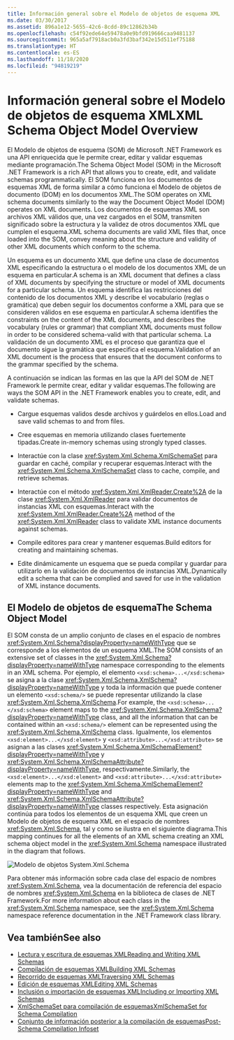 ```yaml
---
title: Información general sobre el Modelo de objetos de esquema XML
ms.date: 03/30/2017
ms.assetid: 896a1e12-5655-42c6-8cdd-89c12862b34b
ms.openlocfilehash: c54f92ede64e59478a0e9bfd919666caa9481137
ms.sourcegitcommit: 965a5af7918acb0a3fd3baf342e15d511ef75188
ms.translationtype: HT
ms.contentlocale: es-ES
ms.lasthandoff: 11/18/2020
ms.locfileid: "94819219"
---
```

# <a name="xml-schema-object-model-overview"></a><span data-ttu-id="5ab1b-102">Información general sobre el Modelo de objetos de esquema XML</span><span class="sxs-lookup"><span data-stu-id="5ab1b-102">XML Schema Object Model Overview</span></span>
<span data-ttu-id="5ab1b-103">El Modelo de objetos de esquema (SOM) de Microsoft .NET Framework es una API enriquecida que le permite crear, editar y validar esquemas mediante programación.</span><span class="sxs-lookup"><span data-stu-id="5ab1b-103">The Schema Object Model (SOM) in the Microsoft .NET Framework is a rich API that allows you to create, edit, and validate schemas programmatically.</span></span> <span data-ttu-id="5ab1b-104">El SOM funciona en los documentos de esquemas XML de forma similar a cómo funciona el Modelo de objetos de documento (DOM) en los documentos XML.</span><span class="sxs-lookup"><span data-stu-id="5ab1b-104">The SOM operates on XML schema documents similarly to the way the Document Object Model (DOM) operates on XML documents.</span></span> <span data-ttu-id="5ab1b-105">Los documentos de esquemas XML son archivos XML válidos que, una vez cargados en el SOM, transmiten significado sobre la estructura y la validez de otros documentos XML que cumplen el esquema.</span><span class="sxs-lookup"><span data-stu-id="5ab1b-105">XML schema documents are valid XML files that, once loaded into the SOM, convey meaning about the structure and validity of other XML documents which conform to the schema.</span></span>  
  
 <span data-ttu-id="5ab1b-106">Un esquema es un documento XML que define una clase de documentos XML especificando la estructura o el modelo de los documentos XML de un esquema en particular.</span><span class="sxs-lookup"><span data-stu-id="5ab1b-106">A schema is an XML document that defines a class of XML documents by specifying the structure or model of XML documents for a particular schema.</span></span> <span data-ttu-id="5ab1b-107">Un esquema identifica las restricciones del contenido de los documentos XML y describe el vocabulario (reglas o gramática) que deben seguir los documentos conforme a XML para que se consideren válidos en ese esquema en particular.</span><span class="sxs-lookup"><span data-stu-id="5ab1b-107">A schema identifies the constraints on the content of the XML documents, and describes the vocabulary (rules or grammar) that compliant XML documents must follow in order to be considered schema-valid with that particular schema.</span></span> <span data-ttu-id="5ab1b-108">La validación de un documento XML es el proceso que garantiza que el documento sigue la gramática que especifica el esquema.</span><span class="sxs-lookup"><span data-stu-id="5ab1b-108">Validation of an XML document is the process that ensures that the document conforms to the grammar specified by the schema.</span></span>  
  
 <span data-ttu-id="5ab1b-109">A continuación se indican las formas en las que la API del SOM de .NET Framework le permite crear, editar y validar esquemas.</span><span class="sxs-lookup"><span data-stu-id="5ab1b-109">The following are ways the SOM API in the .NET Framework enables you to create, edit, and validate schemas.</span></span>  
  
- <span data-ttu-id="5ab1b-110">Cargue esquemas validos desde archivos y guárdelos en ellos.</span><span class="sxs-lookup"><span data-stu-id="5ab1b-110">Load and save valid schemas to and from files.</span></span>  
  
- <span data-ttu-id="5ab1b-111">Cree esquemas en memoria utilizando clases fuertemente tipadas.</span><span class="sxs-lookup"><span data-stu-id="5ab1b-111">Create in-memory schemas using strongly typed classes.</span></span>  
  
- <span data-ttu-id="5ab1b-112">Interactúe con la clase <xref:System.Xml.Schema.XmlSchemaSet> para guardar en caché, compilar y recuperar esquemas.</span><span class="sxs-lookup"><span data-stu-id="5ab1b-112">Interact with the <xref:System.Xml.Schema.XmlSchemaSet> class to cache, compile, and retrieve schemas.</span></span>  
  
- <span data-ttu-id="5ab1b-113">Interactúe con el método <xref:System.Xml.XmlReader.Create%2A> de la clase <xref:System.Xml.XmlReader> para validar documentos de instancias XML con esquemas.</span><span class="sxs-lookup"><span data-stu-id="5ab1b-113">Interact with the <xref:System.Xml.XmlReader.Create%2A> method of the <xref:System.Xml.XmlReader> class to validate XML instance documents against schemas.</span></span>  
  
- <span data-ttu-id="5ab1b-114">Compile editores para crear y mantener esquemas.</span><span class="sxs-lookup"><span data-stu-id="5ab1b-114">Build editors for creating and maintaining schemas.</span></span>  
  
- <span data-ttu-id="5ab1b-115">Edite dinámicamente un esquema que se pueda compilar y guardar para utilizarlo en la validación de documentos de instancias XML.</span><span class="sxs-lookup"><span data-stu-id="5ab1b-115">Dynamically edit a schema that can be complied and saved for use in the validation of XML instance documents.</span></span>  
  
## <a name="the-schema-object-model"></a><span data-ttu-id="5ab1b-116">El Modelo de objetos de esquema</span><span class="sxs-lookup"><span data-stu-id="5ab1b-116">The Schema Object Model</span></span>  
 <span data-ttu-id="5ab1b-117">El SOM consta de un amplio conjunto de clases en el espacio de nombres <xref:System.Xml.Schema?displayProperty=nameWithType> que se corresponde a los elementos de un esquema XML.</span><span class="sxs-lookup"><span data-stu-id="5ab1b-117">The SOM consists of an extensive set of classes in the <xref:System.Xml.Schema?displayProperty=nameWithType> namespace corresponding to the elements in an XML schema.</span></span> <span data-ttu-id="5ab1b-118">Por ejemplo, el elemento `<xsd:schema>...</xsd:schema>` se asigna a la clase <xref:System.Xml.Schema.XmlSchema?displayProperty=nameWithType> y toda la información que puede contener un elemento `<xsd:schema/>` se puede representar utilizando la clase <xref:System.Xml.Schema.XmlSchema>.</span><span class="sxs-lookup"><span data-stu-id="5ab1b-118">For example, the `<xsd:schema>...</xsd:schema>` element maps to the <xref:System.Xml.Schema.XmlSchema?displayProperty=nameWithType> class, and all the information that can be contained within an `<xsd:schema/>` element can be represented using the <xref:System.Xml.Schema.XmlSchema> class.</span></span> <span data-ttu-id="5ab1b-119">Igualmente, los elementos `<xsd:element>...</xsd:element>` y `<xsd:attribute>...</xsd:attribute>` se asignan a las clases <xref:System.Xml.Schema.XmlSchemaElement?displayProperty=nameWithType> y <xref:System.Xml.Schema.XmlSchemaAttribute?displayProperty=nameWithType>, respectivamente.</span><span class="sxs-lookup"><span data-stu-id="5ab1b-119">Similarly, the `<xsd:element>...</xsd:element>` and `<xsd:attribute>...</xsd:attribute>` elements map to the <xref:System.Xml.Schema.XmlSchemaElement?displayProperty=nameWithType> and <xref:System.Xml.Schema.XmlSchemaAttribute?displayProperty=nameWithType> classes respectively.</span></span> <span data-ttu-id="5ab1b-120">Esta asignación continúa para todos los elementos de un esquema XML que creen un Modelo de objetos de esquema XML en el espacio de nombres <xref:System.Xml.Schema>, tal y como se ilustra en el siguiente diagrama.</span><span class="sxs-lookup"><span data-stu-id="5ab1b-120">This mapping continues for all the elements of an XML schema creating an XML schema object model in the <xref:System.Xml.Schema> namespace illustrated in the diagram that follows.</span></span>  
  
 ![Modelo de objetos System.Xml.Schema](./media/xml-schema-object-model-overview/xml-schema-object-model.gif)  
  
 <span data-ttu-id="5ab1b-122">Para obtener más información sobre cada clase del espacio de nombres <xref:System.Xml.Schema>, vea la documentación de referencia del espacio de nombres <xref:System.Xml.Schema> en la biblioteca de clases de .NET Framework.</span><span class="sxs-lookup"><span data-stu-id="5ab1b-122">For more information about each class in the <xref:System.Xml.Schema> namespace, see the <xref:System.Xml.Schema> namespace reference documentation in the .NET Framework class library.</span></span>  
  
## <a name="see-also"></a><span data-ttu-id="5ab1b-123">Vea también</span><span class="sxs-lookup"><span data-stu-id="5ab1b-123">See also</span></span>

- [<span data-ttu-id="5ab1b-124">Lectura y escritura de esquemas XML</span><span class="sxs-lookup"><span data-stu-id="5ab1b-124">Reading and Writing XML Schemas</span></span>](reading-and-writing-xml-schemas.md)
- [<span data-ttu-id="5ab1b-125">Compilación de esquemas XML</span><span class="sxs-lookup"><span data-stu-id="5ab1b-125">Building XML Schemas</span></span>](building-xml-schemas.md)
- [<span data-ttu-id="5ab1b-126">Recorrido de esquemas XML</span><span class="sxs-lookup"><span data-stu-id="5ab1b-126">Traversing XML Schemas</span></span>](traversing-xml-schemas.md)
- [<span data-ttu-id="5ab1b-127">Edición de esquemas XML</span><span class="sxs-lookup"><span data-stu-id="5ab1b-127">Editing XML Schemas</span></span>](editing-xml-schemas.md)
- [<span data-ttu-id="5ab1b-128">Inclusión o importación de esquemas XML</span><span class="sxs-lookup"><span data-stu-id="5ab1b-128">Including or Importing XML Schemas</span></span>](including-or-importing-xml-schemas.md)
- [<span data-ttu-id="5ab1b-129">XmlSchemaSet para compilación de esquemas</span><span class="sxs-lookup"><span data-stu-id="5ab1b-129">XmlSchemaSet for Schema Compilation</span></span>](xmlschemaset-for-schema-compilation.md)
- [<span data-ttu-id="5ab1b-130">Conjunto de información posterior a la compilación de esquemas</span><span class="sxs-lookup"><span data-stu-id="5ab1b-130">Post-Schema Compilation Infoset</span></span>](post-schema-compilation-infoset.md)
